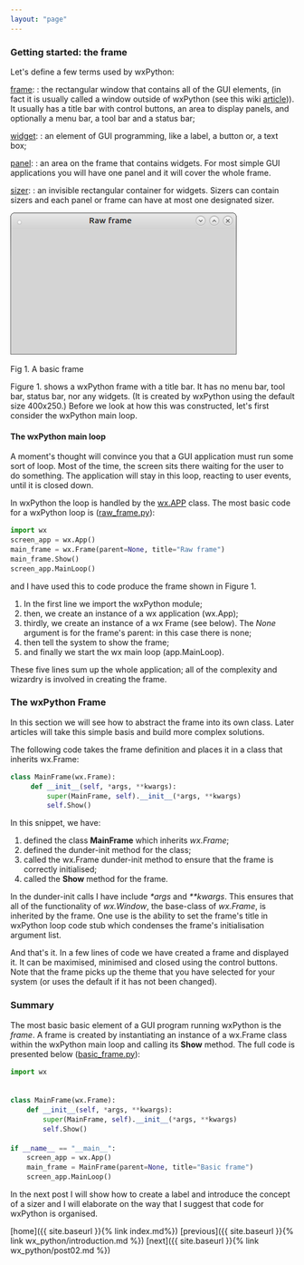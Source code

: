 ```yaml
---
layout: "page"
---
```


### Getting started: the frame

Let's define a few terms used by wxPython:

[frame](https://wxpython.org/Phoenix/docs/html/wx.Frame.html):
:   the rectangular window that contains all of the GUI elements, (in
    fact it is usually called a window outside of wxPython (see this
    wiki [article](https://en.wikipedia.org/wiki/Window_(computing)))).
    It usually has a title bar with control buttons, an area to display
    panels, and optionally a menu bar, a tool bar and a status bar;

[widget](https://wxpython.org/Phoenix/docs/html/gallery.html):
:   an element of GUI programming, like a label, a button or, a text
    box;

[panel](https://wxpython.org/Phoenix/docs/html/wx.Panel.html):
:   an area on the frame that contains widgets. For most simple GUI
    applications you will have one panel and it will cover the whole
    frame.

[sizer](https://wxpython.org/Phoenix/docs/html/sizers_overview.html):
:   an invisible rectangular container for widgets. Sizers can contain
    sizers and each panel or frame can have at most one designated
    sizer.

![](/wx_python/images/raw_frame.png)

Fig 1. A basic frame

Figure 1. shows a wxPython frame with a title bar. It has no menu bar,
tool bar, status bar, nor any widgets. (It is created by wxPython using
the default size 400x250.) Before we look at how this was constructed,
let's first consider the wxPython main loop.

#### The wxPython main loop

A moment's thought will convince you that a GUI application must run
some sort of loop. Most of the time, the screen sits there waiting for
the user to do something. The application will stay in this loop,
reacting to user events, until it is closed down.

In wxPython the loop is handled by the
[wx.APP](https://wxpython.org/Phoenix/docs/html/wx.App.html) class. The
most basic code for a wxPython loop is
([raw\_frame.py](snippets/raw_frame.py)):

``` python
import wx
screen_app = wx.App()
main_frame = wx.Frame(parent=None, title="Raw frame")
main_frame.Show()
screen_app.MainLoop()
```

and I have used this to code produce the frame shown in Figure 1.

1.  In the first line we import the wxPython module;
2.  then, we create an instance of a wx application (wx.App);
3.  thirdly, we create an instance of a wx Frame (see below). The *None*
    argument is for the frame's parent: in this case there is none;
4.  then tell the system to show the frame;
5.  and finally we start the wx main loop (app.MainLoop).

These five lines sum up the whole application; all of the complexity and
wizardry is involved in creating the frame.

###  The wxPython Frame

In this section we will see how to abstract the frame into its own
class. Later articles will take this simple basis and build more complex
solutions.

The following code takes the frame definition and places it in a class
that inherits wx.Frame:

``` python
class MainFrame(wx.Frame):
     def __init__(self, *args, **kwargs):
         super(MainFrame, self).__init__(*args, **kwargs)
         self.Show()
```

In this snippet, we have:

1.  defined the class **MainFrame** which inherits *wx.Frame*;
2.  defined the dunder-init method for the class;
3.  called the wx.Frame dunder-init method to ensure that the frame is
    correctly initialised;
4.  called the **Show** method for the frame.

In the dunder-init calls I have include *\*args* and *\*\*kwargs*. This
ensures that all of the functionality of *wx.Window*, the base-class of
*wx.Frame*, is inherited by the frame. One use is the ability to set the
frame's title in wxPython loop code stub which condenses the frame's
initialisation argument list.

And that's it. In a few lines of code we have created a frame and
displayed it. It can be maximised, minimised and closed using the
control buttons. Note that the frame picks up the theme that you have
selected for your system (or uses the default if it has not been
changed).

### Summary

The most basic basic element of a GUI program running wxPython is the
*frame*. A frame is created by instantiating an instance of a wx.Frame
class within the wxPython main loop and calling its **Show** method. The
full code is presented below
([basic\_frame.py](snippets/basic_frame.py)):

``` python
import wx


class MainFrame(wx.Frame):
    def __init__(self, *args, **kwargs):
        super(MainFrame, self).__init__(*args, **kwargs)
        self.Show()

if __name__ == "__main__":
    screen_app = wx.App()
    main_frame = MainFrame(parent=None, title="Basic frame")
    screen_app.MainLoop()
```

In the next post I will show how to create a label and introduce the
concept of a sizer and I will elaborate on the way that I suggest that
code for wxPython is organised.

[home]({{ site.baseurl }}{% link index.md%}) [previous]({{ site.baseurl }}{% link wx_python/introduction.md %}) [next]({{ site.baseurl }}{% link wx_python/post02.md %})